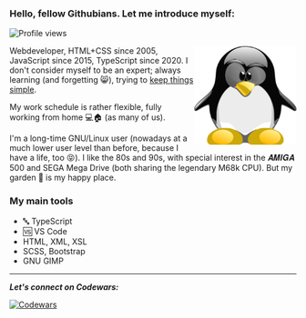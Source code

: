 ### Hello, fellow Githubians. Let me introduce myself:

![Profile views](https://gpvc.arturio.dev/Amarok24)

<!-- Any image aligned to the right. Beware the width -->
<img width="180" align="right" alt="Github" src="https://raw.githubusercontent.com/Amarok24/Amarok24/master/resources/TUX_NERD2_600x600.svg" />

Webdeveloper, HTML+CSS since 2005, JavaScript since 2015, TypeScript since 2020<!--, pretty new to Angular-->. I don't consider myself to be an expert; always learning (and forgetting 😸), trying to [keep things simple](https://people.apache.org/~fhanik/kiss.html).

My work schedule is rather flexible, fully working from home 💻🏠 (as many of us).

I'm a long-time GNU/Linux user (nowadays at a much lower user level than before, because I have a life, too 😝). I like the 80s and 90s, with special interest in the 𝑨𝑴𝑰𝑮𝑨 500 and SEGA Mega Drive (both sharing the legendary M68k CPU). But my garden 🌳 is my happy place.

### My main tools
- 🔤 TypeScript
- 🆚 VS Code
- HTML, XML, XSL
- SCSS, Bootstrap
- GNU GIMP


<!--
[<img src='https://cdn.jsdelivr.net/npm/simple-icons@3.0.1/icons/github.svg' alt='github' height='40'>](https://github.com/Amarok24)  [<img src='https://cdn.jsdelivr.net/npm/simple-icons@3.0.1/icons/dev-dot-to.svg' alt='dev' height='40'>](https://dev.to/amarok24)  [<img src='https://cdn.jsdelivr.net/npm/simple-icons@3.0.1/icons/twitter.svg' alt='twitter' height='40'>](https://twitter.com/Jan_Prager)  [<img src='https://cdn.jsdelivr.net/npm/simple-icons@3.0.1/icons/codepen.svg' alt='codepen' height='40'>](https://codepen.io/Amarok24)  

<img align="center" src="https://github-readme-stats.vercel.app/api/top-langs/?username=XXXXXX&hide=java,html&title_color=ffffff&text_color=c9cacc&icon_color=2bbc8a&bg_color=1d1f21" />
src="https://github-readme-stats.vercel.app/api?username=XXXXXXXX&show_icons=true&line_height=27&count_private=true&title_color=ffffff&text_color=c9cacc&icon_color=2bbc8a&bg_color=1d1f21"


![Most used languages](https://github-readme-stats.vercel.app/api/top-langs/?username=Amarok24&hide=html,css&theme=gruvbox)
-->

---
***Let's connect on Codewars:***

[<img src="https://www.codewars.com/users/Amarok24/badges/small" alt="Codewars" />](https://www.codewars.com/users/Amarok24)

<!--
![Github stats](https://github-readme-stats.vercel.app/api?username=Amarok24&show_icons=true&count_private=true&theme=gruvbox)
-->
